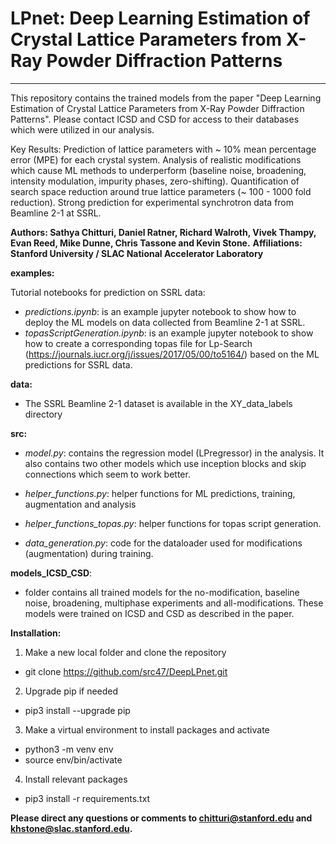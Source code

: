 # LPnet: Deep Learning Estimation of Crystal Lattice Parameters from X-Ray Powder Diffraction Patterns

-----------------------------------------------------------------------------------------------------------------------------------------------------------------
This repository contains the trained models from the paper "Deep Learning Estimation of Crystal Lattice Parameters from X-Ray Powder Diffraction Patterns". Please contact ICSD and CSD for access to their databases which were utilized in our analysis. 

Key Results: Prediction of lattice parameters with ~ 10% mean percentage error (MPE) for each crystal system. Analysis of realistic modifications which cause ML methods to underperform (baseline noise, broadening, intensity modulation, impurity phases, zero-shifting). Quantification of search space reduction around true lattice parameters (~ 100 - 1000 fold reduction). Strong prediction for experimental synchrotron data from Beamline 2-1 at SSRL. 

**Authors: Sathya Chitturi, Daniel Ratner, Richard Walroth, Vivek Thampy, Evan Reed, Mike Dunne, Chris Tassone and Kevin Stone.**
**Affiliations: Stanford University / SLAC National Accelerator Laboratory**

**examples:** 

Tutorial notebooks for prediction on SSRL data: 

* *predictions.ipynb*: is an example jupyter notebook to show how to deploy the ML models on data collected from Beamline 2-1 at SSRL. 
* *topasScriptGeneration.ipynb*: is an example jupyter notebook to show how to create a corresponding topas file for Lp-Search (https://journals.iucr.org/j/issues/2017/05/00/to5164/) based on the ML predictions for SSRL data. 

**data:** 

* The SSRL Beamline 2-1 dataset is available in the XY_data_labels directory 

**src:** 

* *model.py*: contains the regression model (LPregressor) in the analysis. It also contains two other models which use inception blocks and skip connections which seem to work better. 

* *helper_functions.py*: helper functions for ML predictions, training, augmentation and analysis
* *helper_functions_topas.py*: helper functions for topas script generation. 

* *data_generation.py*: code for the dataloader used for modifications (augmentation) during training.

**models_ICSD_CSD**: 

* folder contains all trained models for the no-modification, baseline noise, broadening, multiphase experiments and all-modifications. These models were trained on ICSD and CSD as described in the paper. 

**Installation:** 

1) Make a new local folder and clone the repository

* git clone https://github.com/src47/DeepLPnet.git

2) Upgrade pip if needed

* pip3 install --upgrade pip

3) Make a virtual environment to install packages and activate 

* python3 -m venv env 
* source env/bin/activate

4) Install relevant packages

* pip3 install -r requirements.txt

**Please direct any questions or comments to chitturi@stanford.edu and khstone@slac.stanford.edu.** 

